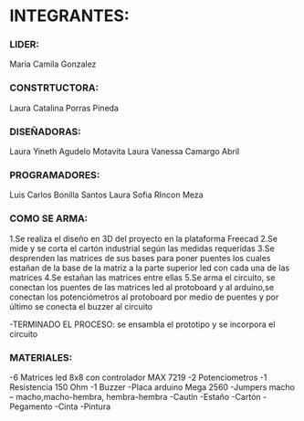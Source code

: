 
# INTEGRANTES:

### LIDER: 
Maria Camila Gonzalez 
### CONSTRTUCTORA:
Laura Catalina Porras Pineda 
### DISEÑADORAS:
Laura Yineth Agudelo Motavita
Laura Vanessa Camargo Abril
### PROGRAMADORES:
Luis Carlos Bonilla Santos
Laura Sofia RIncon Meza

### COMO SE ARMA:
1.Se realiza el diseño en 3D del proyecto en la plataforma Freecad
2.Se mide y se corta el cartón industrial según las medidas requeridas
3.Se desprenden las matrices de sus bases para poner puentes los cuales estañan de la base de la matriz a la parte superior led con cada una de las matrices
4.Se estañan las matrices entre ellas 
5.Se arma el circuito, se conectan los puentes de las matrices led al protoboard y al arduino,se conectan los potenciómetros al protoboard por medio de puentes y por último se conecta el buzzer al circuito

-TERMINADO EL PROCESO: se ensambla el prototipo y se incorpora el circuito

### MATERIALES:

-6 Matrices led 8x8 con controlador MAX 7219
-2 Potenciometros 
-1 Resistencia 150 Ohm 
-1 Buzzer 
-Placa arduino Mega 2560
-Jumpers macho – macho,macho-hembra, hembra-hembra
-Cautín
-Estaño
-Cartón
-Pegamento
-Cinta
-Pintura

